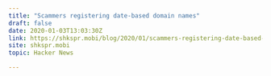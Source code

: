 ```yaml
---
title: "Scammers registering date-based domain names"
draft: false
date: 2020-01-03T13:03:30Z
link: https://shkspr.mobi/blog/2020/01/scammers-registering-date-based-domain-names/?utm_medium=RSS&utm_source=hune
site: shkspr.mobi
topic: Hacker News  

---
```

